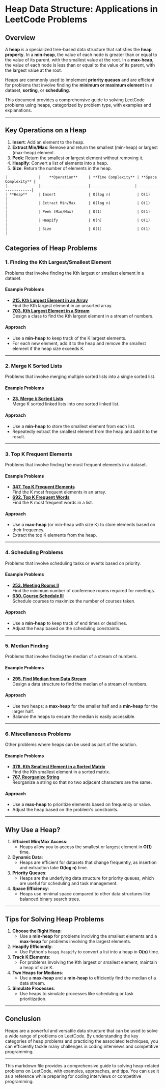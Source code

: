 # Heap Data Structure: Applications in LeetCode Problems

## Overview

A **heap** is a specialized tree-based data structure that satisfies the **heap property**. In a **min-heap**, the value of each node is greater than or equal to the value of its parent, with the smallest value at the root. In a **max-heap**, the value of each node is less than or equal to the value of its parent, with the largest value at the root.

Heaps are commonly used to implement **priority queues** and are efficient for problems that involve finding the **minimum or maximum element** in a dataset, **sorting**, or **scheduling**.

This document provides a comprehensive guide to solving LeetCode problems using heaps, categorized by problem type, with examples and explanations.

---

## **Key Operations on a Heap**

1. **Insert**: Add an element to the heap.
2. **Extract Min/Max**: Remove and return the smallest (min-heap) or largest (max-heap) element.
3. **Peek**: Return the smallest or largest element without removing it.
4. **Heapify**: Convert a list of elements into a heap.
5. **Size**: Return the number of elements in the heap.

```
|              |    **Operation**     | **Time Complexity** | **Space Complexity** |
|--------------|----------------------|--------------------|----------------------|
| **Heap**     | Insert               | O(log n)            | O(1)                 |
|              | Extract Min/Max      | O(log n)            | O(1)                 |
|              | Peek (Min/Max)       | O(1)                | O(1)                 |
|              | Heapify              | O(n)                | O(1)                 |
|              | Size                 | O(1)                | O(1)                 |
```

## **Categories of Heap Problems**

### **1. Finding the Kth Largest/Smallest Element**

Problems that involve finding the Kth largest or smallest element in a dataset.

#### Example Problems

- **[215. Kth Largest Element in an Array](https://leetcode.com/problems/kth-largest-element-in-an-array/)**  
  Find the Kth largest element in an unsorted array.
- **[703. Kth Largest Element in a Stream](https://leetcode.com/problems/kth-largest-element-in-a-stream/)**  
  Design a class to find the Kth largest element in a stream of numbers.

#### Approach

- Use a **min-heap** to keep track of the K largest elements.
- For each new element, add it to the heap and remove the smallest element if the heap size exceeds K.

---

### **2. Merge K Sorted Lists**

Problems that involve merging multiple sorted lists into a single sorted list.

#### Example Problems

- **[23. Merge k Sorted Lists](https://leetcode.com/problems/merge-k-sorted-lists/)**  
  Merge K sorted linked lists into one sorted linked list.

#### Approach

- Use a **min-heap** to store the smallest element from each list.
- Repeatedly extract the smallest element from the heap and add it to the result.

---

### **3. Top K Frequent Elements**

Problems that involve finding the most frequent elements in a dataset.

#### Example Problems

- **[347. Top K Frequent Elements](https://leetcode.com/problems/top-k-frequent-elements/)**  
  Find the K most frequent elements in an array.
- **[692. Top K Frequent Words](https://leetcode.com/problems/top-k-frequent-words/)**  
  Find the K most frequent words in a list.

#### Approach

- Use a **max-heap** (or min-heap with size K) to store elements based on their frequency.
- Extract the top K elements from the heap.

---

### **4. Scheduling Problems**

Problems that involve scheduling tasks or events based on priority.

#### Example Problems

- **[253. Meeting Rooms II](https://leetcode.com/problems/meeting-rooms-ii/)**  
  Find the minimum number of conference rooms required for meetings.
- **[630. Course Schedule III](https://leetcode.com/problems/course-schedule-iii/)**  
  Schedule courses to maximize the number of courses taken.

#### Approach

- Use a **min-heap** to keep track of end times or deadlines.
- Adjust the heap based on the scheduling constraints.

---

### **5. Median Finding**

Problems that involve finding the median of a stream of numbers.

#### Example Problems

- **[295. Find Median from Data Stream](https://leetcode.com/problems/find-median-from-data-stream/)**  
  Design a data structure to find the median of a stream of numbers.

#### Approach

- Use two heaps: a **max-heap** for the smaller half and a **min-heap** for the larger half.
- Balance the heaps to ensure the median is easily accessible.

---

### **6. Miscellaneous Problems**

Other problems where heaps can be used as part of the solution.

#### Example Problems

- **[378. Kth Smallest Element in a Sorted Matrix](https://leetcode.com/problems/kth-smallest-element-in-a-sorted-matrix/)**  
  Find the Kth smallest element in a sorted matrix.
- **[767. Reorganize String](https://leetcode.com/problems/reorganize-string/)**  
  Reorganize a string so that no two adjacent characters are the same.

#### Approach

- Use a **max-heap** to prioritize elements based on frequency or value.
- Adjust the heap based on the problem's constraints.

---

## **Why Use a Heap?**

1. **Efficient Min/Max Access**:
   - Heaps allow you to access the smallest or largest element in **O(1)** time.
2. **Dynamic Data**:
   - Heaps are efficient for datasets that change frequently, as insertion and extraction take **O(log n)** time.
3. **Priority Queues**:
   - Heaps are the underlying data structure for priority queues, which are useful for scheduling and task management.
4. **Space Efficiency**:
   - Heaps use minimal space compared to other data structures like balanced binary search trees.

---

## **Tips for Solving Heap Problems**

1. **Choose the Right Heap**:
   - Use a **min-heap** for problems involving the smallest elements and a **max-heap** for problems involving the largest elements.
2. **Heapify Efficiently**:
   - Use Python's `heapq.heapify` to convert a list into a heap in **O(n)** time.
3. **Track K Elements**:
   - For problems involving the Kth largest or smallest element, maintain a heap of size K.
4. **Two Heaps for Medians**:
   - Use a **max-heap** and a **min-heap** to efficiently find the median of a data stream.
5. **Simulate Processes**:
   - Use heaps to simulate processes like scheduling or task prioritization.

---

## **Conclusion**

Heaps are a powerful and versatile data structure that can be used to solve a wide range of problems on LeetCode. By understanding the key categories of heap problems and practicing the associated techniques, you can efficiently tackle many challenges in coding interviews and competitive programming.

---

This markdown file provides a comprehensive guide to solving heap-related problems on LeetCode, with examples, approaches, and tips. You can use it as a reference while preparing for coding interviews or competitive programming.
